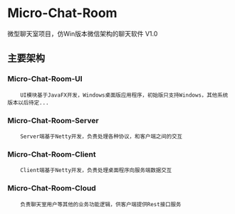 # Micro-Chat-Room
微型聊天室项目，仿Win版本微信架构的聊天软件 V1.0

  ## 主要架构
   ### Micro-Chat-Room-UI
        UI模块基于JavaFX开发，Windows桌面版应用程序，初始版只支持Windows，其他系统版本以后待定...
   
   ### Micro-Chat-Room-Server
        Server端基于Netty开发，负责处理各种协议，和客户端之间的交互
        
   ### Micro-Chat-Room-Client
        Client端基于Netty开发，负责处理桌面程序向服务端数据交互
        
   ### Micro-Chat-Room-Cloud
        负责聊天室用户等其他的业务功能逻辑，供客户端提供Rest接口服务
